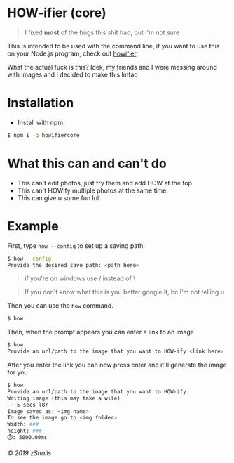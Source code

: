 # HOW-ifier (core)


> I fixed **most** of the bugs this shit had, but I'm not sure


This is intended to be used with the command line, if you want to use this on your Node.js program, check out [howifier](https://www.npmjs.com/package/howifier).

What the actual fuck is this? Idek, my friends and I were messing around with images and I decided to make this lmfao

# Installation

* Install with npm.

```bash
$ npm i -g howifiercore
```

# What this can and can't do

* This can't edit photos, just fry them and add HOW at the top
* This can't HOWify multiple photos at the same time.
* This can give u some fun lol

# Example

First, type `how --config` to set up a saving path.
```bash
$ how --config
Provide the desired save path: <path here>
```
> if you're on windows use / instead of \

> If you don't know what this is you better google it, bc I'm not telling u

Then you can use the `how` command.
```bash
$ how
```
Then, when the prompt appears you can enter a link to an image
```bash
$ how
Provide an url/path to the image that you want to HOW-ify <link here>
```
After you enter the link you can now press enter and it'll generate the image for you
```bash
$ how
Provide an url/path to the image that you want to HOW-ify 
Writing image (this may take a wile)
-- 5 secs l8r --
Image saved as: <img name>
To see the image go to <img folder>
Width: ###
height: ###
⏱️: 5000.00ms
```

###### © 2019 zSnails